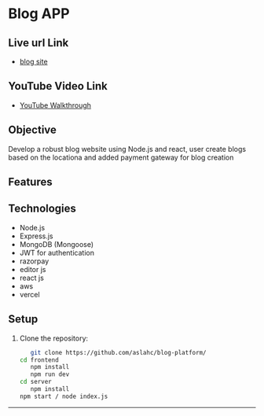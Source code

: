 # Blog  APP
## Live url Link
- [blog site](https://blogg-app-xi.vercel.app/)

## YouTube Video Link
- [YouTube Walkthrough](https://youtu.be/JVRwSUECjbg)

## Objective

Develop a robust blog website using Node.js and react, user create  blogs based on the locationa and added payment gateway for blog creation
## Features



## Technologies

- Node.js
- Express.js
- MongoDB (Mongoose)
- JWT for authentication
- razorpay
- editor js
- react js
- aws
- vercel
  

## Setup

1. Clone the repository:
   ```bash
      git clone https://github.com/aslahc/blog-platform/
   cd frontend
      npm install
      npm run dev
   cd server
      npm install
   npm start / node index.js
****

  #
